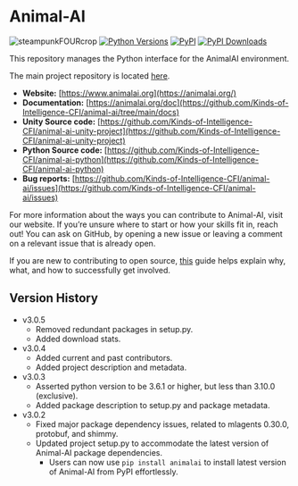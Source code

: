 # Animal-AI

![steampunkFOURcrop](https://github.com/Kinds-of-Intelligence-CFI/animal-ai/assets/65875290/df798f4a-cb2c-416f-a150-093b9382a621)
[![Python Versions](https://img.shields.io/pypi/pyversions/animalai)](https://pypi.org/project/animalai/)
[![PyPI](https://img.shields.io/pypi/v/animalai)](https://pypi.org/project/animalai/)
[![PyPI Downloads](https://img.shields.io/pypi/dm/animalai)](https://pypi.org/project/animalai/)

This repository manages the Python interface for the AnimalAI environment.

The main project repository is located [here](https://github.com/Kinds-of-Intelligence-CFI/animal-ai).

- **Website:** [https://www.animalai.org](https://animalai.org/)
- **Documentation:** [https://animalai.org/doc](https://github.com/Kinds-of-Intelligence-CFI/animal-ai/tree/main/docs)
- **Unity Source code:** [https://github.com/Kinds-of-Intelligence-CFI/animal-ai-unity-project](https://github.com/Kinds-of-Intelligence-CFI/animal-ai-unity-project)
- **Python Source code:** [https://github.com/Kinds-of-Intelligence-CFI/animal-ai-python](https://github.com/Kinds-of-Intelligence-CFI/animal-ai-python)
- **Bug reports:** [https://github.com/Kinds-of-Intelligence-CFI/animal-ai/issues](https://github.com/Kinds-of-Intelligence-CFI/animal-ai/issues)

For more information about the ways you can contribute to Animal-AI, visit our website. If you’re unsure where to start or how your skills fit in, reach out! You can ask on GitHub, by opening a new issue or leaving a comment on a relevant issue that is already open.

If you are new to contributing to open source, [this](https://opensource.guide/how-to-contribute/) guide helps explain why, what, and how to successfully get involved.

## Version History

- v3.0.5
  - Removed redundant packages in setup.py.
  - Added download stats.
- v3.0.4
  - Added current and past contributors.
  - Added project description and metadata.
- v3.0.3
  - Asserted python version to be 3.6.1 or higher, but less than 3.10.0 (exclusive).
  - Added package description to setup.py and package metadata.
- v3.0.2
  - Fixed major package dependency issues, related to mlagents 0.30.0, protobuf, and shimmy.
  - Updated project setup.py to accommodate the latest version of Animal-AI package dependencies.
    - Users can now use `pip install animalai` to install latest version of Animal-AI from PyPI effortlessly.
